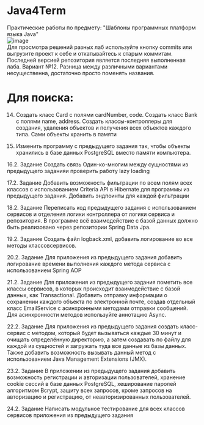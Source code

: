 # Java4Term
Практические работы по предмету: "Шаблоны программных платформ языка Java"
<br/>![image](https://user-images.githubusercontent.com/47502690/185209612-c07c72f0-7643-4ed5-8924-3388bc409a6f.png) <br/>Для просмотра решений разных лаб используйте кнопку commits или выгрузите проект к себе и откатывайтесь к старым коммитам. Последней версией репозитория является последняя выполненная лаба. Вариант №12. Разница между различными вариантами несущественна, достаточно просто поменять названия.
# Для поиска:
14) Создать класс Card с полями cardNumber, code. Создать класс Bank
с полями name, address. Создать классы-контроллеры для создания, удаления
объектов и получения всех объектов каждого типа. Сами объекты хранить в
памяти<br/>

15) Изменить программу с предыдущего задания так, чтобы объекты
хранились в базе данных PostgreSQL вместо памяти компьютера.<br/>

16.2. Задание
Создать связь Один-ко-многим между сущностями из предыдущего
заданияи проверить работу lazy loading
<br/>

17.2. Задание
Добавить возможность фильтрации по всем полям всех классов с
использованием Criteria API в Hibernate для программы из предыдущего
задания. Добавить эндпоинты для каждой фильтрации
<br/>

18.2. Задание
Переписать код предыдущего задания с использованием сервисов и
отделения логики контроллера от логики сервиса и репозитория. В программе
всё взаимодействие с базой данных должно быть реализовано через
репозитории Spring Data Jpa.
<br/>

19.2. Задание
Создать файл logback.xml, добавить логирование во все методы классовсервисов.
<br/>

20.2. Задание
Для приложения из предыдущего задания добавить логирование
времени выполнения каждого метода сервиса с использованием Spring AOP
<br/>

21.2. Задание
Для приложения из предыдущего задания пометить все классы
сервисов, в которых происходит взаимодействие с базой данных, как
Transactional. Добавить отправку информации о сохранении каждого объекта
по электронной почте, создав отдельный класс EmailService с асинхронными
методами отправки сообщений. Для асинхронности методов используйте
аннотацию Async.
<br/>

22.2. Задание
Для приложения из предыдущего задания создать класс-сервис с
методом, который будет вызываться каждые 30 минут и очищать
определённую директорию, а затем создавать по файлу для каждой из
сущностей и загружать туда все данные из базы данных. Также добавить
возможность вызывать данный метод с использованием Java Management
Extensions (JMX).
<br/>

23.2. Задание
В приложении из предыдущего задания добавить возможность
регистрации и авторизации пользователей, хранение cookie сессий в базе
данных PostgreSQL, хеширование паролей алгоритмом Bcrypt, защиту всех
запросов, кроме запросов на авторизацию и регистрацию, от
неавторизированных пользователей.
<br/>

24.2. Задание
Написать модульное тестирование для всех классов сервисов
приложения из предыдущего задания
